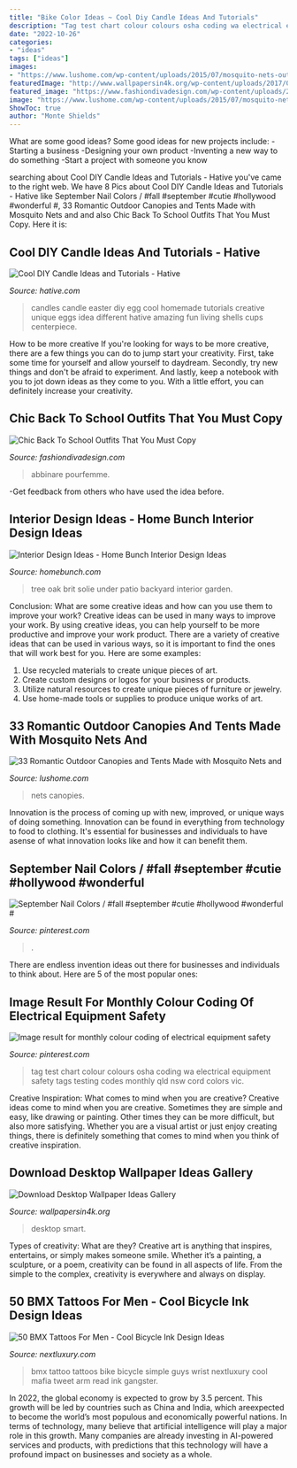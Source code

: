 ```yaml
---
title: "Bike Color Ideas ~ Cool Diy Candle Ideas And Tutorials"
description: "Tag test chart colour colours osha coding wa electrical equipment safety tags testing codes monthly qld nsw cord colors vic"
date: "2022-10-26"
categories:
- "ideas"
tags: ["ideas"]
images:
- "https://www.lushome.com/wp-content/uploads/2015/07/mosquito-nets-outdoor-home-decor-ideas-6.jpg"
featuredImage: "http://www.wallpapersin4k.org/wp-content/uploads/2017/04/Desktop-Wallpaper-Ideas-18.jpg"
featured_image: "https://www.fashiondivadesign.com/wp-content/uploads/2018/08/school-outfits-.jpg"
image: "https://www.lushome.com/wp-content/uploads/2015/07/mosquito-nets-outdoor-home-decor-ideas-6.jpg"
ShowToc: true
author: "Monte Shields"
---
```



What are some good ideas?
Some good ideas for new projects include: 
-Starting a business 
-Designing your own product 
-Inventing a new way to do something 
-Start a project with someone you know

	

		
searching about Cool DIY Candle Ideas and Tutorials - Hative you've came to the right web. We have 8 Pics about Cool DIY Candle Ideas and Tutorials - Hative like September Nail Colors / #fall #september #cutie #hollywood #wonderful #, 33 Romantic Outdoor Canopies and Tents Made with Mosquito Nets and and also Chic Back To School Outfits That You Must Copy. Here it is:
		
    
## Cool DIY Candle Ideas And Tutorials - Hative

<img loading=lazy src="https://hative.com/wp-content/uploads/2015/01/candle-ideas/2-cool-diy-candle-ideas-and-tutorials.jpg" onerror="this.onerror=null;this.src='https://tse2.mm.bing.net/th?id=OIP.bO4osp98DEL224CFQpPAPAHaKo&amp;pid=15.1';" alt="Cool DIY Candle Ideas and Tutorials - Hative">

_Source: hative.com_

>candles candle easter diy egg cool homemade tutorials creative unique eggs idea different hative amazing fun living shells cups centerpiece. 

	

How to be more creative
If you're looking for ways to be more creative, there are a few things you can do to jump start your creativity. First, take some time for yourself and allow yourself to daydream. Secondly, try new things and don't be afraid to experiment. And lastly, keep a notebook with you to jot down ideas as they come to you. With a little effort, you can definitely increase your creativity.

    
## Chic Back To School Outfits That You Must Copy

<img loading=lazy src="https://www.fashiondivadesign.com/wp-content/uploads/2018/08/school-outfits-.jpg" onerror="this.onerror=null;this.src='https://tse2.mm.bing.net/th?id=OIP.3DfbbyPKGgc-RbrQoXzPsQHaK1&amp;pid=15.1';" alt="Chic Back To School Outfits That You Must Copy">

_Source: fashiondivadesign.com_

>abbinare pourfemme. 

	

-Get feedback from others who have used the idea before.

    
## Interior Design Ideas - Home Bunch Interior Design Ideas

<img loading=lazy src="http://www.homebunch.com/wp-content/uploads/Patio.-Backyard-patio-under-oak-tree.-Patio-OakTree-Brit-Solie.-.jpg" onerror="this.onerror=null;this.src='https://tse2.mm.bing.net/th?id=OIP.JCxDONJLTumysA4B_C5dOwHaLH&amp;pid=15.1';" alt="Interior Design Ideas - Home Bunch Interior Design Ideas">

_Source: homebunch.com_

>tree oak brit solie under patio backyard interior garden. 

	

Conclusion: What are some creative ideas and how can you use them to improve your work?
Creative ideas can be used in many ways to improve your work. By using creative ideas, you can help yourself to be more productive and improve your work product. There are a variety of creative ideas that can be used in various ways, so it is important to find the ones that will work best for you. Here are some examples: 
1. Use recycled materials to create unique pieces of art.
2. Create custom designs or logos for your business or products.
3. Utilize natural resources to create unique pieces of furniture or jewelry.
4. Use home-made tools or supplies to produce unique works of art.

    
## 33 Romantic Outdoor Canopies And Tents Made With Mosquito Nets And

<img loading=lazy src="https://www.lushome.com/wp-content/uploads/2015/07/mosquito-nets-outdoor-home-decor-ideas-6.jpg" onerror="this.onerror=null;this.src='https://tse2.mm.bing.net/th?id=OIP.crTrTSX0ajC0NO4avuy1_QHaHu&amp;pid=15.1';" alt="33 Romantic Outdoor Canopies and Tents Made with Mosquito Nets and">

_Source: lushome.com_

>nets canopies. 

	

Innovation is the process of coming up with new, improved, or unique ways of doing something. Innovation can be found in everything from technology to food to clothing. It's essential for businesses and individuals to have asense of what innovation looks like and how it can benefit them.

    
## September Nail Colors / #fall #september #cutie #hollywood #wonderful #

<img loading=lazy src="https://i.pinimg.com/736x/7c/0d/db/7c0ddb451b6f0a910660705ee115ddc3.jpg" onerror="this.onerror=null;this.src='https://tse2.mm.bing.net/th?id=OIP.PaSQCCjj5DmiPg31uA3s_wHaHZ&amp;pid=15.1';" alt="September Nail Colors / #fall #september #cutie #hollywood #wonderful #">

_Source: pinterest.com_

>. 

	

There are endless invention ideas out there for businesses and individuals to think about. Here are 5 of the most popular ones:

    
## Image Result For Monthly Colour Coding Of Electrical Equipment Safety

<img loading=lazy src="https://i.pinimg.com/736x/e9/7b/c0/e97bc00e475e36f8d08a85f3915ea46e.jpg" onerror="this.onerror=null;this.src='https://tse3.mm.bing.net/th?id=OIP.qHaA-GBl3el0f_e43A2HWQHaJp&amp;pid=15.1';" alt="Image result for monthly colour coding of electrical equipment safety">

_Source: pinterest.com_

>tag test chart colour colours osha coding wa electrical equipment safety tags testing codes monthly qld nsw cord colors vic. 

	

Creative Inspiration: What comes to mind when you are creative?
Creative ideas come to mind when you are creative. Sometimes they are simple and easy, like drawing or painting. Other times they can be more difficult, but also more satisfying. Whether you are a visual artist or just enjoy creating things, there is definitely something that comes to mind when you think of creative inspiration.

    
## Download Desktop Wallpaper Ideas Gallery

<img loading=lazy src="http://www.wallpapersin4k.org/wp-content/uploads/2017/04/Desktop-Wallpaper-Ideas-18.jpg" onerror="this.onerror=null;this.src='https://tse3.mm.bing.net/th?id=OIP.tnZ0PFNehEgyWOZo3sol6AHaEl&amp;pid=15.1';" alt="Download Desktop Wallpaper Ideas Gallery">

_Source: wallpapersin4k.org_

>desktop smart. 

	

Types of creativity: What are they?
Creative art is anything that inspires, entertains, or simply makes someone smile. Whether it’s a painting, a sculpture, or a poem, creativity can be found in all aspects of life. From the simple to the complex, creativity is everywhere and always on display.

    
## 50 BMX Tattoos For Men - Cool Bicycle Ink Design Ideas

<img loading=lazy src="http://nextluxury.com/wp-content/uploads/small-simple-guys-bmx-bicycle-wrist-tattoo-ideas.jpg" onerror="this.onerror=null;this.src='https://tse2.mm.bing.net/th?id=OIP.HOXtPjWTG_5j7VRCBAcCBAHaJQ&amp;pid=15.1';" alt="50 BMX Tattoos For Men - Cool Bicycle Ink Design Ideas">

_Source: nextluxury.com_

>bmx tattoo tattoos bike bicycle simple guys wrist nextluxury cool mafia tweet arm read ink gangster. 

	

In 2022, the global economy is expected to grow by 3.5 percent. This growth will be led by countries such as China and India, which areexpected to become the world’s most populous and economically powerful nations. In terms of technology, many believe that artificial intelligence will play a major role in this growth. Many companies are already investing in AI-powered services and products, with predictions that this technology will have a profound impact on businesses and society as a whole.

